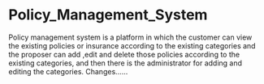 # Policy_Management_System
Policy management system is a platform in which the customer can view the existing policies or insurance according to the existing categories and the proposer can add ,edit and delete those policies according to the existing categories, and then there is the administrator for adding and editing the categories. 
Changes......
